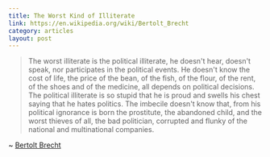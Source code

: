 ```yaml
---
title: The Worst Kind of Illiterate
link: https://en.wikipedia.org/wiki/Bertolt_Brecht
category: articles
layout: post
---
```


> The worst illiterate is the political illiterate, he doesn't hear, doesn't
> speak, nor participates in the political events. He doesn't know the cost of
> life, the price of the bean, of the fish, of the flour, of the rent, of the
> shoes and of the medicine, all depends on political decisions. The political
> illiterate is so stupid that he is proud and swells his chest saying that he
> hates politics. The imbecile doesn't know that, from his political ignorance
> is born the prostitute, the abandoned child, and the worst thieves of all, the
> bad politician, corrupted and flunky of the national and multinational
> companies.

~ [Bertolt Brecht](https://en.wikipedia.org/wiki/Bertolt_Brecht)
